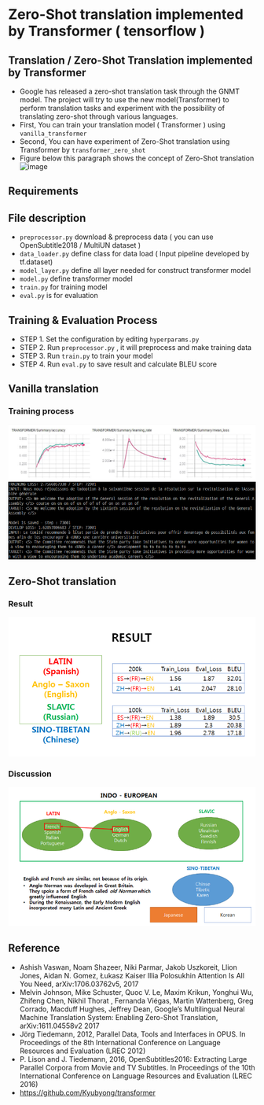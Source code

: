 # Zero-Shot translation implemented by Transformer ( tensorflow )

## Translation / Zero-Shot Translation implemented by Transformer
 * Google has released a zero-shot translation task through the GNMT model. The project will try to use the new model(Transformer) to perform translation tasks and experiment with the possibility of translating zero-shot through various languages.
 * First, You can train your translation model ( Transformer ) using `vanilla_transformer`
 * Second, You can have experiment of Zero-Shot translation using Transformer by `transformer_zero_shot`
 * Figure below this paragraph shows the concept of Zero-Shot translation
![image](https://1.bp.blogspot.com/-jwgtcgkgG2o/WDSBrwu9jeI/AAAAAAAABbM/2Eobq-N9_nYeAdeH-sB_NZGbhyoSWgReACLcB/s640/image01.gif)

## Requirements
  
## File description
  * `preprocessor.py` download & preprocess data ( you can use OpenSubtitle2018 / MultiUN dataset )
  * `data_loader.py` define class for data load ( Input pipeline developed by tf.dataset)
  * `model_layer.py` define all layer needed for construct transformer model
  * `model.py` define transformer model    
  * `train.py` for training model
  * `eval.py` is for evaluation

## Training & Evaluation Process 
* STEP 1. Set the configuration by editing `hyperparams.py` 
* STEP 2. Run `preprocessor.py` , it will preprocess and make training data 
* STEP 3. Run `train.py` to train your model
* STEP 4. Run `eval.py` to save result and calculate BLEU score

## Vanilla translation

### Training process
  ![image](materials/Transformer_summary.JPG)
  ![image](materials/transformer_example.png)
  
  
## Zero-Shot translation

### Result 
![image](materials/Result.png)
### Discussion
![image](materials/Lang_family.png)

## Reference 
  * Ashish Vaswan, Noam Shazeer, Niki Parmar, Jakob Uszkoreit, Llion Jones, Aidan N. Gomez, Łukasz Kaiser Illia Polosukhin  Attention Is All You Need, arXiv:1706.03762v5, 2017
  * Melvin Johnson, Mike Schuster, Quoc V. Le, Maxim Krikun, Yonghui Wu, Zhifeng Chen, Nikhil Thorat , Fernanda Viégas, Martin Wattenberg, Greg Corrado, Macduff Hughes, Jeffrey Dean, Google’s Multilingual Neural Machine Translation System: Enabling Zero-Shot Translation, arXiv:1611.04558v2 2017  
  * Jörg Tiedemann, 2012, Parallel Data, Tools and Interfaces in OPUS. In Proceedings of the 8th International Conference on Language Resources and Evaluation (LREC 2012)
  * P. Lison and J. Tiedemann, 2016, OpenSubtitles2016: Extracting Large Parallel Corpora from Movie and TV Subtitles. In Proceedings of the 10th International Conference on Language Resources and Evaluation (LREC 2016)
  * https://github.com/Kyubyong/transformer
  
